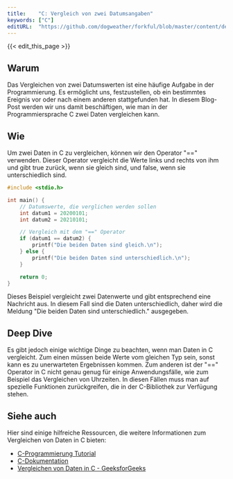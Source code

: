 ```yaml
---
title:    "C: Vergleich von zwei Datumsangaben"
keywords: ["C"]
editURL:  "https://github.com/dogweather/forkful/blob/master/content/de/c/comparing-two-dates.md"
---
```


{{< edit_this_page >}}

## Warum

Das Vergleichen von zwei Datumswerten ist eine häufige Aufgabe in der Programmierung. Es ermöglicht uns, festzustellen, ob ein bestimmtes Ereignis vor oder nach einem anderen stattgefunden hat. In diesem Blog-Post werden wir uns damit beschäftigen, wie man in der Programmiersprache C zwei Daten vergleichen kann.

## Wie

Um zwei Daten in C zu vergleichen, können wir den Operator "==" verwenden. Dieser Operator vergleicht die Werte links und rechts von ihm und gibt true zurück, wenn sie gleich sind, und false, wenn sie unterschiedlich sind.

```C
#include <stdio.h>

int main() {
    // Datumswerte, die verglichen werden sollen
    int datum1 = 20200101;
    int datum2 = 20210101;

    // Vergleich mit dem "==" Operator
    if (datum1 == datum2) {
        printf("Die beiden Daten sind gleich.\n");
    } else {
        printf("Die beiden Daten sind unterschiedlich.\n");
    }

    return 0;
}

```

Dieses Beispiel vergleicht zwei Datenwerte und gibt entsprechend eine Nachricht aus. In diesem Fall sind die Daten unterschiedlich, daher wird die Meldung "Die beiden Daten sind unterschiedlich." ausgegeben.

## Deep Dive

Es gibt jedoch einige wichtige Dinge zu beachten, wenn man Daten in C vergleicht. Zum einen müssen beide Werte vom gleichen Typ sein, sonst kann es zu unerwarteten Ergebnissen kommen. Zum anderen ist der "==" Operator in C nicht genau genug für einige Anwendungsfälle, wie zum Beispiel das Vergleichen von Uhrzeiten. In diesen Fällen muss man auf spezielle Funktionen zurückgreifen, die in der C-Bibliothek zur Verfügung stehen.

## Siehe auch

Hier sind einige hilfreiche Ressourcen, die weitere Informationen zum Vergleichen von Daten in C bieten:

- [C-Programmierung Tutorial](https://www.learn-c.org/)
- [C-Dokumentation](https://devdocs.io/c/)
- [Vergleichen von Daten in C - GeeksforGeeks](https://www.geeksforgeeks.org/time-complexity-comparisons-of-c-different-methods-to-check-two-strings-are-anagram-or-not/)